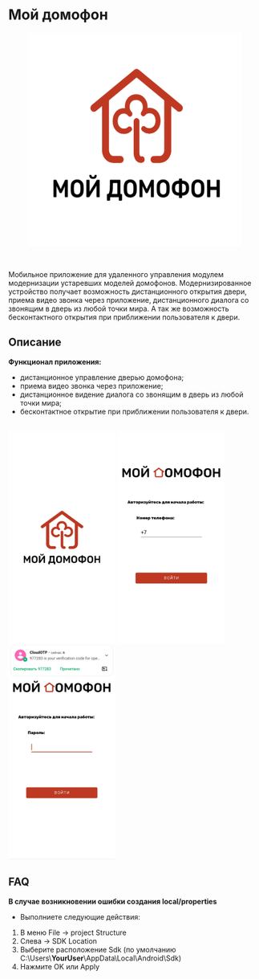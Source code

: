 <h1>Мой домофон</h1>

<p align="center"><img width="425" height="425" src="images/logo.png"></p>

<br>

<span>Мобильное приложение для удаленного управления модулем модернизации устаревших моделей домофонов. Модернизированное устройство получает возможность дистанционного открытия двери, приема видео звонка через приложение, дистанционного диалога со звонящим в дверь из любой точки мира. А так же возможность бесконтактного открытия при приближении пользователя к двери.</span>

<h2>Описание</h2>

**Функционал приложения:**

- дистанционное управление дверью домофона;
- приема видео звонка через приложение;
- дистанционное видение диалога со звонящим в дверь из любой точки мира;
- бесконтактное открытие при приближении пользователя к двери.
  
<br>

<div>
    <img src="images/src1.jpg" height="425px">
    <img src="images/src2.jpg" height="425px">
    <img src="images/src3.jpg" height="425px">
</div>

<h2>FAQ</h2>

**В случае возникновении ошибки создания local/properties**

- Выполниете следующие действия:

1. В меню File -> project Structure
2. Cлева -> SDK Location
3. Выберите расположение Sdk (по умолчанию C:\Users\\**YourUser**\AppData\Local\Android\Sdk)
4. Нажмите OK или Apply 
